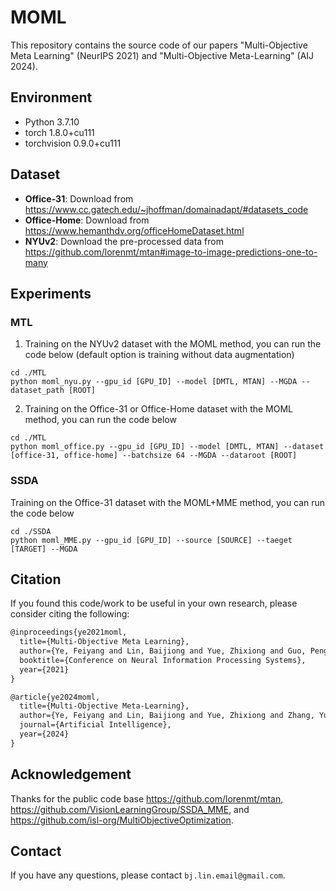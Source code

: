 # MOML

This repository contains the source code of our papers "Multi-Objective Meta Learning" (NeurIPS 2021) and "Multi-Objective Meta-Learning" (AIJ 2024).



## Environment

- Python 3.7.10
- torch 1.8.0+cu111
- torchvision 0.9.0+cu111

## Dataset

- **Office-31**: Download from https://www.cc.gatech.edu/~jhoffman/domainadapt/#datasets_code
- **Office-Home**: Download from https://www.hemanthdv.org/officeHomeDataset.html
- **NYUv2**: Download the pre-processed data from https://github.com/lorenmt/mtan#image-to-image-predictions-one-to-many

## Experiments

### MTL

1. Training on the NYUv2 dataset with the MOML method, you can run the code below (default option is training without data augmentation)

```shell
cd ./MTL
python moml_nyu.py --gpu_id [GPU_ID] --model [DMTL, MTAN] --MGDA --dataset_path [ROOT]
```

2. Training on the Office-31 or Office-Home dataset with the MOML method, you can run the code below

```shell
cd ./MTL
python moml_office.py --gpu_id [GPU_ID] --model [DMTL, MTAN] --dataset [office-31, office-home] --batchsize 64 --MGDA --dataroot [ROOT]
```

### SSDA

Training on the Office-31 dataset with the MOML+MME method, you can run the code below

```shell
cd ./SSDA
python moml_MME.py --gpu_id [GPU_ID] --source [SOURCE] --taeget [TARGET] --MGDA
```

## Citation

If you found this code/work to be useful in your own research, please consider citing the following:

```latex
@inproceedings{ye2021moml,
  title={Multi-Objective Meta Learning},
  author={Ye, Feiyang and Lin, Baijiong and Yue, Zhixiong and Guo, Pengxin and Xiao, Qiao and Zhang, Yu},
  booktitle={Conference on Neural Information Processing Systems},
  year={2021}
}

@article{ye2024moml,
  title={Multi-Objective Meta-Learning},
  author={Ye, Feiyang and Lin, Baijiong and Yue, Zhixiong and Zhang, Yu and Tsang, Ivor},
  journal={Artificial Intelligence},
  year={2024}
}
```

## Acknowledgement

Thanks for the public code base https://github.com/lorenmt/mtan, https://github.com/VisionLearningGroup/SSDA_MME, and https://github.com/isl-org/MultiObjectiveOptimization.

## Contact

If you have any questions, please contact `bj.lin.email@gmail.com`.
